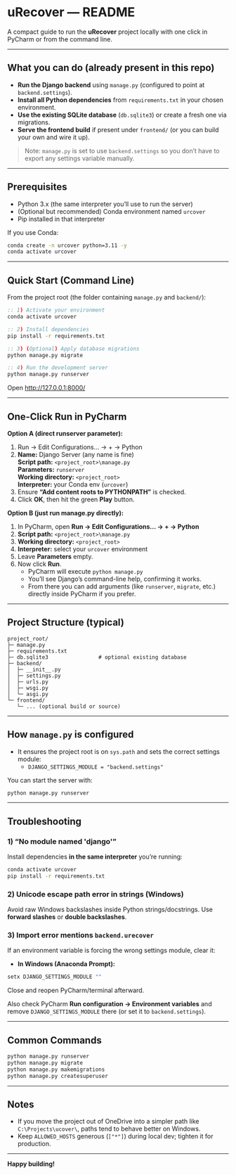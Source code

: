 # uRecover — README

A compact guide to run the **uRecover** project locally with one click in PyCharm or from the command line.

---

## What you can do (already present in this repo)

- **Run the Django backend** using `manage.py` (configured to point at `backend.settings`).  
- **Install all Python dependencies** from `requirements.txt` in your chosen environment.  
- **Use the existing SQLite database** (`db.sqlite3`) or create a fresh one via migrations.  
- **Serve the frontend build** if present under `frontend/` (or you can build your own and wire it up).

> Note: `manage.py` is set to use `backend.settings` so you don’t have to export any settings variable manually.

---

## Prerequisites

- Python 3.x (the same interpreter you’ll use to run the server)
- (Optional but recommended) Conda environment named `urcover`
- Pip installed in that interpreter

If you use Conda:
```bat
conda create -n urcover python=3.11 -y
conda activate urcover
```

---

## Quick Start (Command Line)

From the project root (the folder containing `manage.py` and `backend/`):

```bat
:: 1) Activate your environment
conda activate urcover

:: 2) Install dependencies
pip install -r requirements.txt

:: 3) (Optional) Apply database migrations
python manage.py migrate

:: 4) Run the development server
python manage.py runserver
```

Open http://127.0.0.1:8000/

---

## One-Click Run in PyCharm

**Option A (direct runserver parameter):**

1. Run → Edit Configurations… → + → Python  
2. **Name:** Django Server (any name is fine)  
   **Script path:** `<project_root>\manage.py`  
   **Parameters:** `runserver`  
   **Working directory:** `<project_root>`  
   **Interpreter:** your Conda env (`urcover`)  
3. Ensure **“Add content roots to PYTHONPATH”** is checked.  
4. Click **OK**, then hit the green **Play** button.  

**Option B (just run manage.py directly):**

1. In PyCharm, open **Run → Edit Configurations… → + → Python**  
2. **Script path:** `<project_root>\manage.py`  
3. **Working directory:** `<project_root>`  
4. **Interpreter:** select your `urcover` environment  
5. Leave **Parameters** empty.  
6. Now click **Run**.  
   - PyCharm will execute `python manage.py`  
   - You’ll see Django’s command-line help, confirming it works.  
   - From there you can add arguments (like `runserver`, `migrate`, etc.) directly inside PyCharm if you prefer.

---

## Project Structure (typical)

```
project_root/
├─ manage.py
├─ requirements.txt
├─ db.sqlite3                # optional existing database
├─ backend/
│  ├─ __init__.py
│  ├─ settings.py
│  ├─ urls.py
│  ├─ wsgi.py
│  └─ asgi.py
└─ frontend/
   └─ ... (optional build or source)
```

---

## How `manage.py` is configured

- It ensures the project root is on `sys.path` and sets the correct settings module:
  - `DJANGO_SETTINGS_MODULE = "backend.settings"`

You can start the server with:
```bat
python manage.py runserver
```

---

## Troubleshooting

### 1) “No module named 'django'”  
Install dependencies **in the same interpreter** you’re running:
```bat
conda activate urcover
pip install -r requirements.txt
```

### 2) Unicode escape path error in strings (Windows)
Avoid raw Windows backslashes inside Python strings/docstrings. Use **forward slashes** or **double backslashes**.

### 3) Import error mentions `backend.urecover`
If an environment variable is forcing the wrong settings module, clear it:

- **In Windows (Anaconda Prompt):**
```bat
setx DJANGO_SETTINGS_MODULE ""
```
Close and reopen PyCharm/terminal afterward.

Also check PyCharm **Run configuration → Environment variables** and remove `DJANGO_SETTINGS_MODULE` there (or set it to `backend.settings`).

---

## Common Commands

```bat
python manage.py runserver
python manage.py migrate
python manage.py makemigrations
python manage.py createsuperuser
```

---

## Notes

- If you move the project out of OneDrive into a simpler path like `C:\Projects\ucover\`, paths tend to behave better on Windows.
- Keep `ALLOWED_HOSTS` generous (`["*"]`) during local dev; tighten it for production.

---

**Happy building!**
